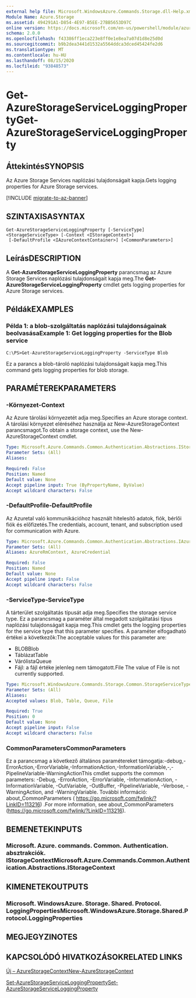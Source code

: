 ```yaml
---
external help file: Microsoft.WindowsAzure.Commands.Storage.dll-Help.xml
Module Name: Azure.Storage
ms.assetid: 494291A1-D854-4E97-B5EE-27BB5653D97C
online version: https://docs.microsoft.com/en-us/powershell/module/azure.storage/get-azurestorageserviceloggingproperty
schema: 2.0.0
ms.openlocfilehash: f43386ff1eca223e8ff0e1e8ea7a07d1d8e25d0d
ms.sourcegitcommit: b9b2dea3441d1532a5564ddca3dced45424fe2d6
ms.translationtype: MT
ms.contentlocale: hu-HU
ms.lasthandoff: 08/15/2020
ms.locfileid: "93848573"
---
```

# <span data-ttu-id="aa05f-101">Get-AzureStorageServiceLoggingProperty</span><span class="sxs-lookup"><span data-stu-id="aa05f-101">Get-AzureStorageServiceLoggingProperty</span></span>

## <span data-ttu-id="aa05f-102">Áttekintés</span><span class="sxs-lookup"><span data-stu-id="aa05f-102">SYNOPSIS</span></span>
<span data-ttu-id="aa05f-103">Az Azure Storage Services naplózási tulajdonságait kapja.</span><span class="sxs-lookup"><span data-stu-id="aa05f-103">Gets logging properties for Azure Storage services.</span></span>

[!INCLUDE [migrate-to-az-banner](../../includes/migrate-to-az-banner.md)]

## <span data-ttu-id="aa05f-104">SZINTAXISA</span><span class="sxs-lookup"><span data-stu-id="aa05f-104">SYNTAX</span></span>

```
Get-AzureStorageServiceLoggingProperty [-ServiceType] <StorageServiceType> [-Context <IStorageContext>]
 [-DefaultProfile <IAzureContextContainer>] [<CommonParameters>]
```

## <span data-ttu-id="aa05f-105">Leírás</span><span class="sxs-lookup"><span data-stu-id="aa05f-105">DESCRIPTION</span></span>
<span data-ttu-id="aa05f-106">A **Get-AzureStorageServiceLoggingProperty** parancsmag az Azure Storage Services naplózási tulajdonságait kapja meg.</span><span class="sxs-lookup"><span data-stu-id="aa05f-106">The **Get-AzureStorageServiceLoggingProperty** cmdlet gets logging properties for Azure Storage services.</span></span>

## <span data-ttu-id="aa05f-107">Példák</span><span class="sxs-lookup"><span data-stu-id="aa05f-107">EXAMPLES</span></span>

### <span data-ttu-id="aa05f-108">Példa 1: a blob-szolgáltatás naplózási tulajdonságainak beolvasása</span><span class="sxs-lookup"><span data-stu-id="aa05f-108">Example 1: Get logging properties for the Blob service</span></span>
```
C:\PS>Get-AzureStorageServiceLoggingProperty -ServiceType Blob
```

<span data-ttu-id="aa05f-109">Ez a parancs a blob-tároló naplózási tulajdonságait kapja meg.</span><span class="sxs-lookup"><span data-stu-id="aa05f-109">This command gets logging properties for blob storage.</span></span>

## <span data-ttu-id="aa05f-110">PARAMÉTEREK</span><span class="sxs-lookup"><span data-stu-id="aa05f-110">PARAMETERS</span></span>

### <span data-ttu-id="aa05f-111">-Környezet</span><span class="sxs-lookup"><span data-stu-id="aa05f-111">-Context</span></span>
<span data-ttu-id="aa05f-112">Az Azure tárolási környezetét adja meg.</span><span class="sxs-lookup"><span data-stu-id="aa05f-112">Specifies an Azure storage context.</span></span>
<span data-ttu-id="aa05f-113">A tárolási környezet eléréséhez használja az New-AzureStorageContext parancsmagot.</span><span class="sxs-lookup"><span data-stu-id="aa05f-113">To obtain a storage context, use the New-AzureStorageContext cmdlet.</span></span>

```yaml
Type: Microsoft.Azure.Commands.Common.Authentication.Abstractions.IStorageContext
Parameter Sets: (All)
Aliases:

Required: False
Position: Named
Default value: None
Accept pipeline input: True (ByPropertyName, ByValue)
Accept wildcard characters: False
```

### <span data-ttu-id="aa05f-114">-DefaultProfile</span><span class="sxs-lookup"><span data-stu-id="aa05f-114">-DefaultProfile</span></span>
<span data-ttu-id="aa05f-115">Az Azuretal való kommunikációhoz használt hitelesítő adatok, fiók, bérlői fiók és előfizetés.</span><span class="sxs-lookup"><span data-stu-id="aa05f-115">The credentials, account, tenant, and subscription used for communication with Azure.</span></span>

```yaml
Type: Microsoft.Azure.Commands.Common.Authentication.Abstractions.IAzureContextContainer
Parameter Sets: (All)
Aliases: AzureRmContext, AzureCredential

Required: False
Position: Named
Default value: None
Accept pipeline input: False
Accept wildcard characters: False
```

### <span data-ttu-id="aa05f-116">-ServiceType</span><span class="sxs-lookup"><span data-stu-id="aa05f-116">-ServiceType</span></span>
<span data-ttu-id="aa05f-117">A tárterület szolgáltatás típusát adja meg.</span><span class="sxs-lookup"><span data-stu-id="aa05f-117">Specifies the storage service type.</span></span>
<span data-ttu-id="aa05f-118">Ez a parancsmag a paraméter által megadott szolgáltatási típus naplózási tulajdonságait kapja meg.</span><span class="sxs-lookup"><span data-stu-id="aa05f-118">This cmdlet gets the logging properties for the service type that this parameter specifies.</span></span>
<span data-ttu-id="aa05f-119">A paraméter elfogadható értékei a következők:</span><span class="sxs-lookup"><span data-stu-id="aa05f-119">The acceptable values for this parameter are:</span></span>
- <span data-ttu-id="aa05f-120">BLOB</span><span class="sxs-lookup"><span data-stu-id="aa05f-120">Blob</span></span> 
- <span data-ttu-id="aa05f-121">Táblázat</span><span class="sxs-lookup"><span data-stu-id="aa05f-121">Table</span></span>
- <span data-ttu-id="aa05f-122">Várólista</span><span class="sxs-lookup"><span data-stu-id="aa05f-122">Queue</span></span>
- <span data-ttu-id="aa05f-123">Fájl: a fájl értéke jelenleg nem támogatott.</span><span class="sxs-lookup"><span data-stu-id="aa05f-123">File The value of File is not currently supported.</span></span>

```yaml
Type: Microsoft.WindowsAzure.Commands.Storage.Common.StorageServiceType
Parameter Sets: (All)
Aliases:
Accepted values: Blob, Table, Queue, File

Required: True
Position: 0
Default value: None
Accept pipeline input: False
Accept wildcard characters: False
```

### <span data-ttu-id="aa05f-124">CommonParameters</span><span class="sxs-lookup"><span data-stu-id="aa05f-124">CommonParameters</span></span>
<span data-ttu-id="aa05f-125">Ez a parancsmag a következő általános paramétereket támogatja:-debug,-ErrorAction,-ErrorVariable,-InformationAction,-InformationVariable,-,-PipelineVariable-WarningAction</span><span class="sxs-lookup"><span data-stu-id="aa05f-125">This cmdlet supports the common parameters: -Debug, -ErrorAction, -ErrorVariable, -InformationAction, -InformationVariable, -OutVariable, -OutBuffer, -PipelineVariable, -Verbose, -WarningAction, and -WarningVariable.</span></span> <span data-ttu-id="aa05f-126">További információ: about_CommonParameters ( https://go.microsoft.com/fwlink/?LinkID=113216) .</span><span class="sxs-lookup"><span data-stu-id="aa05f-126">For more information, see about_CommonParameters (https://go.microsoft.com/fwlink/?LinkID=113216).</span></span>

## <span data-ttu-id="aa05f-127">BEMENETEK</span><span class="sxs-lookup"><span data-stu-id="aa05f-127">INPUTS</span></span>

### <span data-ttu-id="aa05f-128">Microsoft. Azure. commands. Common. Authentication. absztrakciók. IStorageContext</span><span class="sxs-lookup"><span data-stu-id="aa05f-128">Microsoft.Azure.Commands.Common.Authentication.Abstractions.IStorageContext</span></span>

## <span data-ttu-id="aa05f-129">KIMENETEK</span><span class="sxs-lookup"><span data-stu-id="aa05f-129">OUTPUTS</span></span>

### <span data-ttu-id="aa05f-130">Microsoft. WindowsAzure. Storage. Shared. Protocol. LoggingProperties</span><span class="sxs-lookup"><span data-stu-id="aa05f-130">Microsoft.WindowsAzure.Storage.Shared.Protocol.LoggingProperties</span></span>

## <span data-ttu-id="aa05f-131">MEGJEGYZI</span><span class="sxs-lookup"><span data-stu-id="aa05f-131">NOTES</span></span>

## <span data-ttu-id="aa05f-132">KAPCSOLÓDÓ HIVATKOZÁSOK</span><span class="sxs-lookup"><span data-stu-id="aa05f-132">RELATED LINKS</span></span>

[<span data-ttu-id="aa05f-133">Új – AzureStorageContext</span><span class="sxs-lookup"><span data-stu-id="aa05f-133">New-AzureStorageContext</span></span>](./New-AzureStorageContext.md)

[<span data-ttu-id="aa05f-134">Set-AzureStorageServiceLoggingProperty</span><span class="sxs-lookup"><span data-stu-id="aa05f-134">Set-AzureStorageServiceLoggingProperty</span></span>](./Set-AzureStorageServiceLoggingProperty.md)


